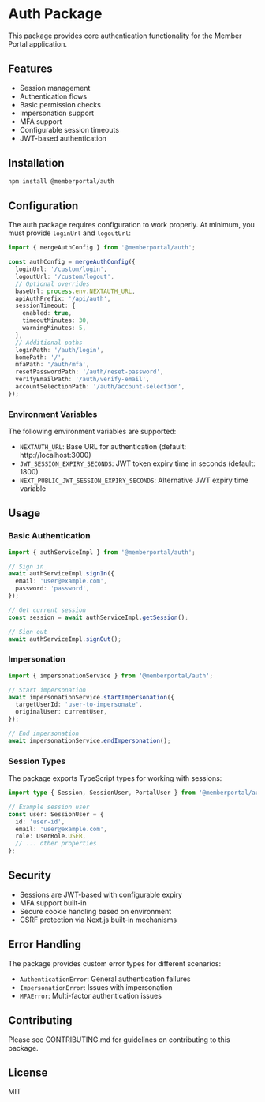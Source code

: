 # Auth Package

This package provides core authentication functionality for the Member Portal application.

## Features

- Session management
- Authentication flows
- Basic permission checks
- Impersonation support
- MFA support
- Configurable session timeouts
- JWT-based authentication

## Installation

```bash
npm install @memberportal/auth
```

## Configuration

The auth package requires configuration to work properly. At minimum, you must provide `loginUrl` and `logoutUrl`:

```typescript
import { mergeAuthConfig } from '@memberportal/auth';

const authConfig = mergeAuthConfig({
  loginUrl: '/custom/login',
  logoutUrl: '/custom/logout',
  // Optional overrides
  baseUrl: process.env.NEXTAUTH_URL,
  apiAuthPrefix: '/api/auth',
  sessionTimeout: {
    enabled: true,
    timeoutMinutes: 30,
    warningMinutes: 5,
  },
  // Additional paths
  loginPath: '/auth/login',
  homePath: '/',
  mfaPath: '/auth/mfa',
  resetPasswordPath: '/auth/reset-password',
  verifyEmailPath: '/auth/verify-email',
  accountSelectionPath: '/auth/account-selection',
});
```

### Environment Variables

The following environment variables are supported:

- `NEXTAUTH_URL`: Base URL for authentication (default: http://localhost:3000)
- `JWT_SESSION_EXPIRY_SECONDS`: JWT token expiry time in seconds (default: 1800)
- `NEXT_PUBLIC_JWT_SESSION_EXPIRY_SECONDS`: Alternative JWT expiry time variable

## Usage

### Basic Authentication

```typescript
import { authServiceImpl } from '@memberportal/auth';

// Sign in
await authServiceImpl.signIn({
  email: 'user@example.com',
  password: 'password',
});

// Get current session
const session = await authServiceImpl.getSession();

// Sign out
await authServiceImpl.signOut();
```

### Impersonation

```typescript
import { impersonationService } from '@memberportal/auth';

// Start impersonation
await impersonationService.startImpersonation({
  targetUserId: 'user-to-impersonate',
  originalUser: currentUser,
});

// End impersonation
await impersonationService.endImpersonation();
```

### Session Types

The package exports TypeScript types for working with sessions:

```typescript
import type { Session, SessionUser, PortalUser } from '@memberportal/auth';

// Example session user
const user: SessionUser = {
  id: 'user-id',
  email: 'user@example.com',
  role: UserRole.USER,
  // ... other properties
};
```

## Security

- Sessions are JWT-based with configurable expiry
- MFA support built-in
- Secure cookie handling based on environment
- CSRF protection via Next.js built-in mechanisms

## Error Handling

The package provides custom error types for different scenarios:

- `AuthenticationError`: General authentication failures
- `ImpersonationError`: Issues with impersonation
- `MFAError`: Multi-factor authentication issues

## Contributing

Please see CONTRIBUTING.md for guidelines on contributing to this package.

## License

MIT
